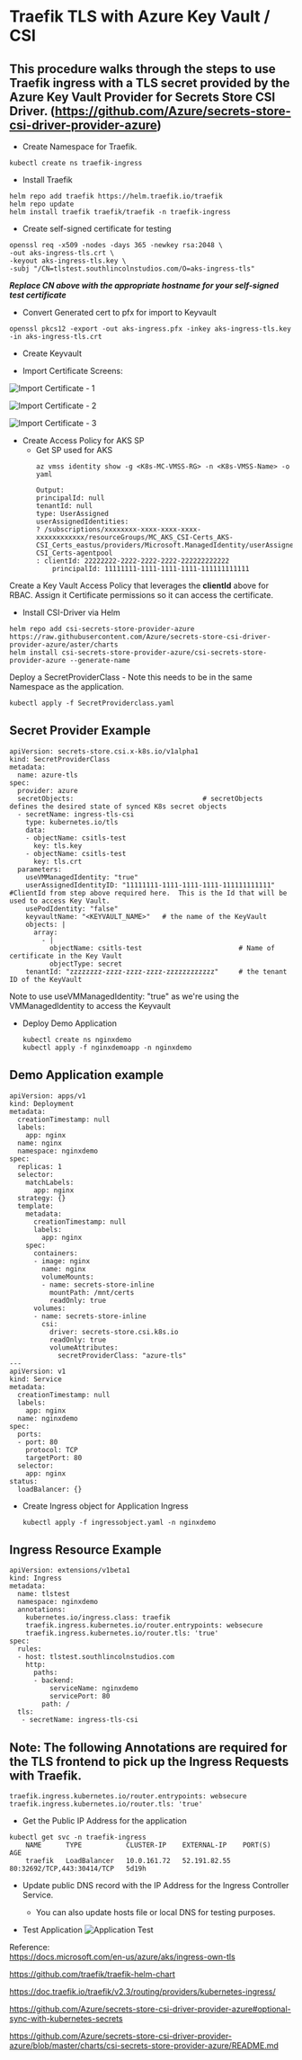 # Traefik TLS with Azure Key Vault / CSI

## This procedure walks through the steps to use Traefik ingress with a TLS secret provided by the Azure Key Vault Provider for Secrets Store CSI Driver.  (https://github.com/Azure/secrets-store-csi-driver-provider-azure)



* Create Namespace for Traefik.

```
kubectl create ns traefik-ingress
```

* Install Traefik

```
helm repo add traefik https://helm.traefik.io/traefik
helm repo update
helm install traefik traefik/traefik -n traefik-ingress
```

* Create self-signed certificate for testing

``` 
openssl req -x509 -nodes -days 365 -newkey rsa:2048 \
-out aks-ingress-tls.crt \
-keyout aks-ingress-tls.key \
-subj "/CN=tlstest.southlincolnstudios.com/O=aks-ingress-tls"
```
***Replace CN above with the appropriate hostname for your self-signed test certificate***

* Convert Generated cert to pfx for import to Keyvault

```
openssl pkcs12 -export -out aks-ingress.pfx -inkey aks-ingress-tls.key -in aks-ingress-tls.crt
```

* Create Keyvault

* Import Certificate
 Screens:

![Import Certificate - 1](/images/importcert-1.png)

![Import Certificate - 2](/images/importcert-2.png)

![Import Certificate - 3](/images/importcert-3.png)

* Create Access Policy for AKS SP
    * Get SP used for AKS
        ```
        az vmss identity show -g <K8s-MC-VMSS-RG> -n <K8s-VMSS-Name> -o yaml
        ```
        ```
        Output:
        principalId: null
        tenantId: null
        type: UserAssigned
        userAssignedIdentities:
        ? /subscriptions/xxxxxxxx-xxxx-xxxx-xxxx-xxxxxxxxxxxx/resourceGroups/MC_AKS_CSI-Certs_AKS-CSI_Certs_eastus/providers/Microsoft.ManagedIdentity/userAssignedIdentities/AKS-CSI_Certs-agentpool
        : clientId: 22222222-2222-2222-2222-222222222222
            principalId: 11111111-1111-1111-1111-111111111111

Create a Key Vault Access Policy that leverages the <b>clientId</b> above for RBAC.  Assign it Certificate permissions so it can access the certificate.

* Install CSI-Driver via Helm

```
helm repo add csi-secrets-store-provider-azure https://raw.githubusercontent.com/Azure/secrets-store-csi-driver-provider-azure/aster/charts
helm install csi-secrets-store-provider-azure/csi-secrets-store-provider-azure --generate-name
```

Deploy a SecretProviderClass - Note this needs to be in the same Namespace as the application.
  ```
  kubectl apply -f SecretProviderclass.yaml
  ```

## Secret Provider Example

```
apiVersion: secrets-store.csi.x-k8s.io/v1alpha1
kind: SecretProviderClass
metadata:
  name: azure-tls
spec:
  provider: azure
  secretObjects:                                # secretObjects defines the desired state of synced K8s secret objects
  - secretName: ingress-tls-csi
    type: kubernetes.io/tls
    data: 
    - objectName: csitls-test
      key: tls.key
    - objectName: csitls-test
      key: tls.crt
  parameters:
    useVMManagedIdentity: "true"  
    userAssignedIdentityID: "11111111-1111-1111-1111-111111111111"  #ClientId from step above required here.  This is the Id that will be used to access Key Vault.
    usePodIdentity: "false"
    keyvaultName: "<KEYVAULT_NAME>"   # the name of the KeyVault
    objects: |
      array:
        - |
          objectName: csitls-test                        # Name of certificate in the Key Vault
          objectType: secret
    tenantId: "zzzzzzzz-zzzz-zzzz-zzzz-zzzzzzzzzzzz"     # the tenant ID of the KeyVault
```

Note to use useVMManagedIdentity: "true" as we're using the VMManagedIdentity to access the Keyvault

* Deploy Demo Application
  ```
  kubectl create ns nginxdemo
  kubectl apply -f nginxdemoapp -n nginxdemo
  ```

## Demo Application example

```  
apiVersion: apps/v1
kind: Deployment
metadata:
  creationTimestamp: null
  labels:
    app: nginx
  name: nginx
  namespace: nginxdemo
spec:
  replicas: 1
  selector:
    matchLabels:
      app: nginx
  strategy: {}
  template:
    metadata:
      creationTimestamp: null
      labels:
        app: nginx
    spec:
      containers:
      - image: nginx
        name: nginx
        volumeMounts:
        - name: secrets-store-inline
          mountPath: /mnt/certs
          readOnly: true
      volumes:
      - name: secrets-store-inline
        csi:
          driver: secrets-store.csi.k8s.io
          readOnly: true
          volumeAttributes:
            secretProviderClass: "azure-tls"
---
apiVersion: v1
kind: Service
metadata:
  creationTimestamp: null
  labels:
    app: nginx
  name: nginxdemo
spec:
  ports:
  - port: 80
    protocol: TCP
    targetPort: 80
  selector:
    app: nginx
status:
  loadBalancer: {}
```

* Create Ingress object for Application Ingress
  ```
  kubectl apply -f ingressobject.yaml -n nginxdemo
  ```

## Ingress Resource Example
```
apiVersion: extensions/v1beta1
kind: Ingress
metadata:
  name: tlstest
  namespace: nginxdemo
  annotations:
    kubernetes.io/ingress.class: traefik
    traefik.ingress.kubernetes.io/router.entrypoints: websecure
    traefik.ingress.kubernetes.io/router.tls: 'true'
spec:
  rules:
  - host: tlstest.southlincolnstudios.com
    http:
      paths:
      - backend:
          serviceName: nginxdemo
          servicePort: 80
        path: /
  tls:
   - secretName: ingress-tls-csi
```

## Note:  The following Annotations are required for the TLS frontend to pick up the Ingress Requests with Traefik.
```
traefik.ingress.kubernetes.io/router.entrypoints: websecure
traefik.ingress.kubernetes.io/router.tls: 'true'
```

* Get the Public IP Address for the application
```
kubectl get svc -n traefik-ingress
    NAME      TYPE           CLUSTER-IP    EXTERNAL-IP    PORT(S)                      AGE  
    traefik   LoadBalancer   10.0.161.72   52.191.82.55   80:32692/TCP,443:30414/TCP   5d19h
```
* Update public DNS record with the IP Address for the Ingress Controller Service.
  * You can also update hosts file or local DNS for testing purposes.

* Test Application
    ![Application Test](/images/apptest.png)


Reference:  
https://docs.microsoft.com/en-us/azure/aks/ingress-own-tls

https://github.com/traefik/traefik-helm-chart

https://doc.traefik.io/traefik/v2.3/routing/providers/kubernetes-ingress/

https://github.com/Azure/secrets-store-csi-driver-provider-azure#optional-sync-with-kubernetes-secrets

https://github.com/Azure/secrets-store-csi-driver-provider-azure/blob/master/charts/csi-secrets-store-provider-azure/README.md

